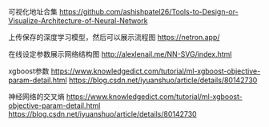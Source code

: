 可视化地址合集 
https://github.com/ashishpatel26/Tools-to-Design-or-Visualize-Architecture-of-Neural-Network  

上传保存的深度学习模型，然后可以展示流程图 
https://netron.app/  

在线设定参数展示网络结构图 
http://alexlenail.me/NN-SVG/index.html  

xgboost参数 
https://www.knowledgedict.com/tutorial/ml-xgboost-objective-param-detail.html
https://blog.csdn.net/iyuanshuo/article/details/80142730

神经网络的交叉熵 
https://www.knowledgedict.com/tutorial/ml-xgboost-objective-param-detail.html
https://blog.csdn.net/iyuanshuo/article/details/80142730